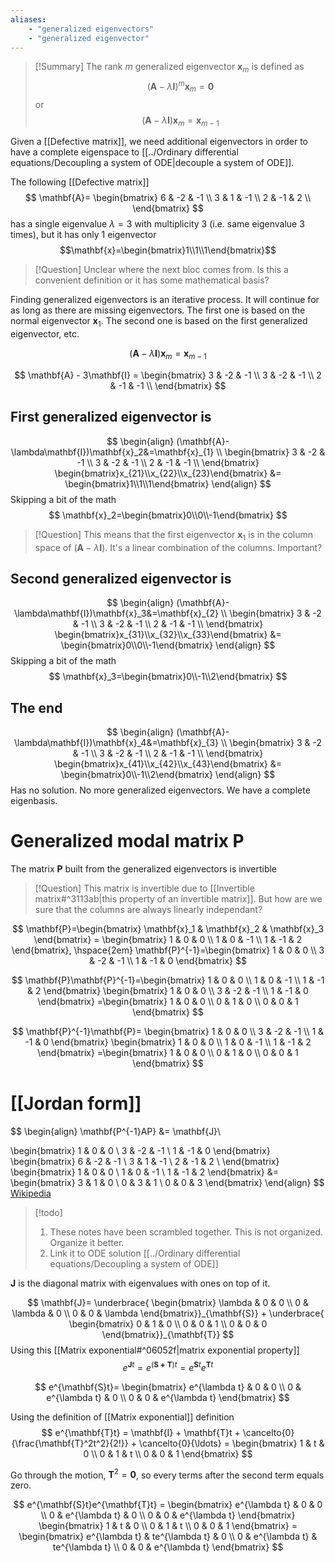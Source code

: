 ```yaml
---
aliases:
    - "generalized eigenvectors"
    - "generalized eigenvector"
---
```


> [!Summary] 
> The rank $m$ generalized eigenvector $\mathbf{x}_m$ is defined as
> $$(\mathbf{A}-\lambda\mathbf{I})^m\mathbf{x}_m=\mathbf{0}$$
> or
> $$(\mathbf{A}-\lambda\mathbf{I})\mathbf{x}_m=\mathbf{x}_{m-1}$$

Given a [[Defective matrix]], we need additional eigenvectors in order to have a complete eigenspace to [[../Ordinary differential equations/Decoupling a system of ODE|decouple a system of ODE]].

The following [[Defective matrix]]
$$
\mathbf{A}=
\begin{bmatrix}
6 & -2 & -1 \\
3 & 1 & -1 \\
2 & -1 & 2 \\
\end{bmatrix}
$$
has a single eigenvalue $\lambda=3$ with multiplicity 3 (i.e. same eigenvalue 3 times), but it has only 1 eigenvector
$$\mathbf{x}=\begin{bmatrix}1\\1\\1\end{bmatrix}$$
> [!Question] 
> Unclear where the next bloc comes from. Is this a convenient definition or it has some mathematical basis?

Finding generalized eigenvectors is an iterative process. It will continue for as long as there are missing eigenvectors. The first one is based on the normal eigenvector $\mathbf{x}_1$. The second one is based on the first generalized eigenvector, etc.

$$
(\mathbf{A}-\lambda\mathbf{I})\mathbf{x}_m=\mathbf{x}_{m-1}
$$

$$
\mathbf{A} - 3\mathbf{I} =
\begin{bmatrix}
3 & -2 & -1 \\
3 & -2 & -1 \\
2 & -1 & -1 \\
\end{bmatrix}
$$

## First generalized eigenvector is 
$$
\begin{align}
(\mathbf{A}-\lambda\mathbf{I})\mathbf{x}_2&=\mathbf{x}_{1} \\
\begin{bmatrix}
    3 & -2 & -1 \\ 3 & -2 & -1 \\ 2 & -1 & -1 \\
\end{bmatrix}
\begin{bmatrix}x_{21}\\x_{22}\\x_{23}\end{bmatrix} &= \begin{bmatrix}1\\1\\1\end{bmatrix}
\end{align}
$$
Skipping a bit of the math
$$
\mathbf{x}_2=\begin{bmatrix}0\\0\\-1\end{bmatrix}
$$


> [!Question]
> This means that the first eigenvector $\mathbf{x}_1$ is in the column space of $(\mathbf{A}-\lambda\mathbf{I})$. It's a linear combination of the columns. Important?
> 

## Second generalized eigenvector is 
$$
\begin{align}
(\mathbf{A}-\lambda\mathbf{I})\mathbf{x}_3&=\mathbf{x}_{2} \\
\begin{bmatrix}
    3 & -2 & -1 \\ 3 & -2 & -1 \\ 2 & -1 & -1 \\
\end{bmatrix}
\begin{bmatrix}x_{31}\\x_{32}\\x_{33}\end{bmatrix} &= \begin{bmatrix}0\\0\\-1\end{bmatrix}
\end{align}
$$
Skipping a bit of the math
$$
\mathbf{x}_3=\begin{bmatrix}0\\-1\\2\end{bmatrix}
$$

## The end
$$
\begin{align}
(\mathbf{A}-\lambda\mathbf{I})\mathbf{x}_4&=\mathbf{x}_{3} \\
\begin{bmatrix}
    3 & -2 & -1 \\ 3 & -2 & -1 \\ 2 & -1 & -1 \\
\end{bmatrix}
\begin{bmatrix}x_{41}\\x_{42}\\x_{43}\end{bmatrix} &= \begin{bmatrix}0\\-1\\2\end{bmatrix}
\end{align}
$$
Has no solution. No more generalized eigenvectors. We have a complete eigenbasis.

# Generalized modal matrix $\mathbf{P}$

The matrix $\mathbf{P}$ built from the generalized eigenvectors is invertible

> [!Question]
> This matrix is invertible due to [[Invertible matrix#^3113ab|this property of an invertible matrix]]. But how are we sure that the columns are always linearly independant?

$$
\mathbf{P}=\begin{bmatrix} \mathbf{x}_1 & \mathbf{x}_2 & \mathbf{x}_3 \end{bmatrix} 
= \begin{bmatrix}
1 & 0 & 0 \\ 1 & 0 & -1 \\ 1 & -1 & 2
\end{bmatrix}, \hspace{2em}
\mathbf{P}^{-1}=\begin{bmatrix}
1 & 0 & 0 \\ 3 & -2 & -1 \\ 1 & -1 & 0
\end{bmatrix}
$$

$$
\mathbf{P}\mathbf{P}^{-1}=\begin{bmatrix}
1 & 0 & 0 \\ 1 & 0 & -1 \\ 1 & -1 & 2
\end{bmatrix}
\begin{bmatrix}
1 & 0 & 0 \\ 3 & -2 & -1 \\ 1 & -1 & 0
\end{bmatrix}
=\begin{bmatrix}
1 & 0 & 0 \\ 0 & 1 & 0 \\ 0 & 0 & 1
\end{bmatrix}
$$

$$
\mathbf{P}^{-1}\mathbf{P}=
\begin{bmatrix}
1 & 0 & 0 \\ 3 & -2 & -1 \\ 1 & -1 & 0
\end{bmatrix}
\begin{bmatrix}
1 & 0 & 0 \\ 1 & 0 & -1 \\ 1 & -1 & 2
\end{bmatrix}
=\begin{bmatrix}
1 & 0 & 0 \\ 0 & 1 & 0 \\ 0 & 0 & 1
\end{bmatrix}
$$
# [[Jordan form]]

$$
\begin{align}
\mathbf{P^{-1}AP} &= \mathbf{J}\\

\begin{bmatrix}
    1 & 0 & 0 \\ 3 & -2 & -1 \\ 1 & -1 & 0
\end{bmatrix}
\begin{bmatrix}
    6 & -2 & -1 \\ 3 & 1 & -1 \\ 2 & -1 & 2 \\
\end{bmatrix}
\begin{bmatrix}
    1 & 0 & 0 \\ 1 & 0 & -1 \\ 1 & -1 & 2
\end{bmatrix}
&= \begin{bmatrix}
    3 & 1 & 0 \\ 0 & 3 & 1 \\ 0 & 0 & 3
\end{bmatrix}
\end{align}
$$
[Wikipedia](https://en.wikipedia.org/wiki/Generalized_eigenvector)


> [!todo] 
> 1. These notes have been scrambled together. This is not organized. Organize it better.
> 2. Link it to ODE solution [[../Ordinary differential equations/Decoupling a system of ODE]]

$\mathbf{J}$ is the diagonal matrix with eigenvalues with ones on top of it.

$$
\mathbf{J}=
\underbrace{
\begin{bmatrix}
    \lambda & 0 & 0 \\ 0 & \lambda & 0 \\ 0 & 0 & \lambda
\end{bmatrix}}_{\mathbf{S}} + 
\underbrace{
\begin{bmatrix}
    0 & 1 & 0 \\ 0 & 0 & 1 \\ 0 & 0 & 0
\end{bmatrix}}_{\mathbf{T}}
$$
Using this [[Matrix exponential#^06052f|matrix exponential property]]
$$
e^{\mathbf{J}t}=e^{(\mathbf{S+T})t}=e^{\mathbf{S}t}e^{\mathbf{T}t}
$$

$$
e^{\mathbf{S}t}=
\begin{bmatrix}
    e^{\lambda t} & 0 & 0 \\ 0 & e^{\lambda t} & 0 \\ 0 & 0 & e^{\lambda t}
\end{bmatrix}
$$

Using the definition of [[Matrix exponential]] definition
$$
e^{\mathbf{T}t} = \mathbf{I} + \mathbf{T}t + \cancelto{0}{\frac{\mathbf{T}^2t^2}{2!}} + \cancelto{0}{\ldots} = 
\begin{bmatrix}
    1 & t & 0 \\ 0 & 1 & t \\ 0 & 0 & 1
\end{bmatrix}
$$

Go through the motion, $\mathbf{T}^2=\mathbf{0}$, so every terms after the second term equals zero.

$$
e^{\mathbf{S}t}e^{\mathbf{T}t} = 
\begin{bmatrix}
    e^{\lambda t} & 0 & 0 \\ 0 & e^{\lambda t} & 0 \\ 0 & 0 & e^{\lambda t}
\end{bmatrix}
\begin{bmatrix}
    1 & t & 0 \\ 0 & 1 & t \\ 0 & 0 & 1
\end{bmatrix} = 
\begin{bmatrix}
    e^{\lambda t} & te^{\lambda t}  & 0 \\ 0 & e^{\lambda t} & te^{\lambda t} \\ 0 & 0 & e^{\lambda t}
\end{bmatrix}
$$
